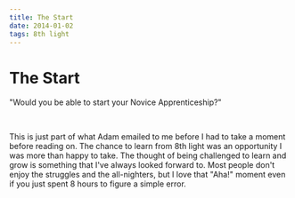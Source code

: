 ```yaml
---
title: The Start
date: 2014-01-02
tags: 8th light
---
```


<div class="container-list">
<h1>The Start</h1>

<p class="blog-list">"Would you be able to start your Novice Apprenticeship?"</p>
<br />
<p>This is just part of what Adam emailed to me before I had to take a moment before reading on. The chance to learn from 8th light was an opportunity I was more than happy to take. The thought of being challenged to learn and grow is something that I've always looked forward to. Most people don't enjoy the struggles and the all-nighters, but I love that "Aha!" moment even if you just spent 8 hours to figure a simple error.  




</p>


</div>